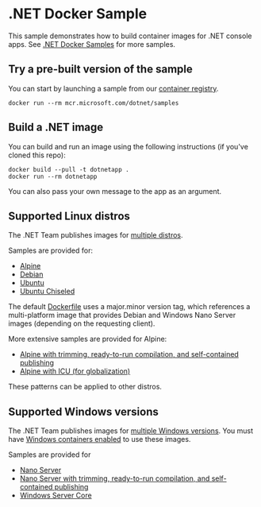 # .NET Docker Sample

This sample demonstrates how to build container images for .NET console apps. See [.NET Docker Samples](../README.md) for more samples.

## Try a pre-built version of the sample

You can start by launching a sample from our [container registry](https://mcr.microsoft.com/).

```console
docker run --rm mcr.microsoft.com/dotnet/samples
```

## Build a .NET image

You can build and run an image using the following instructions (if you've cloned this repo):

```console
docker build --pull -t dotnetapp .
docker run --rm dotnetapp
```

You can also pass your own message to the app as an argument.

## Supported Linux distros

The .NET Team publishes images for [multiple distros](../../documentation/supported-platforms.md).

Samples are provided for:

- [Alpine](Dockerfile.alpine)
- [Debian](Dockerfile.debian)
- [Ubuntu](Dockerfile.ubuntu)
- [Ubuntu Chiseled](Dockerfile.chiseled)

The default [Dockerfile](Dockerfile) uses a major.minor version tag, which references a multi-platform image that provides Debian and Windows Nano Server images (depending on the requesting client).

More extensive samples are provided for Alpine:

- [Alpine with trimming, ready-to-run compilation, and self-contained publishing](Dockerfile.alpine-slim)
- [Alpine with ICU (for globalization)](Dockerfile.alpine-icu)

These patterns can be applied to other distros.

## Supported Windows versions

The .NET Team publishes images for [multiple Windows versions](../../documentation/supported-platforms.md.md). You must have [Windows containers enabled](https://docs.docker.com/docker-for-windows/#switch-between-windows-and-linux-containers) to use these images.

Samples are provided for

- [Nano Server](Dockerfile.nanoserver)
- [Nano Server with trimming, ready-to-run compilation, and self-contained publishing](Dockerfile.nanoserver-slim)
- [Windows Server Core](Dockerfile.windowsservercore)

